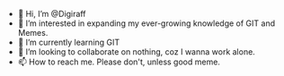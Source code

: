 - 👋 Hi, I’m @Digiraff
- 👀 I’m interested in expanding my ever-growing knowledge of GIT and Memes.
- 🌱 I’m currently learning GIT
- 💞️ I’m looking to collaborate on nothing, coz I wanna work alone.
- 📫 How to reach me. Please don't, unless good meme.

<!---
Digiraff/Digiraff is a ✨ special ✨ repository because it's my repository.
--->
